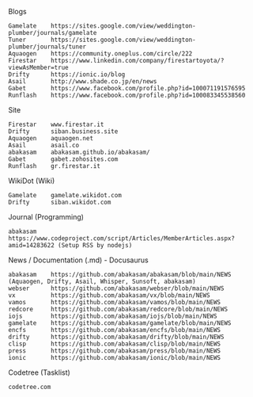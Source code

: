 Blogs

	Gamelate	https://sites.google.com/view/weddington-plumber/journals/gamelate
	Tuner		https://sites.google.com/view/weddington-plumber/journals/tuner
	Aquaogen	https://community.oneplus.com/circle/222
	Firestar	https://www.linkedin.com/company/firestartoyota/?viewAsMember=true
	Drifty		https://ionic.io/blog
	Asail		http://www.shade.co.jp/en/news
	Gabet		https://www.facebook.com/profile.php?id=100071191576595
	Runflash	https://www.facebook.com/profile.php?id=100083345538560

Site

	Firestar	www.firestar.it
	Drifty		siban.business.site
	Aquaogen	aquaogen.net
	Asail		asail.co
	abakasam	abakasam.github.io/abakasam/
	Gabet		gabet.zohosites.com
	Runflash	gr.firestar.it

WikiDot (Wiki)

	Gamelate	gamelate.wikidot.com
	Drifty		siban.wikidot.com

Journal (Programming)

	abakasam	https://www.codeproject.com/script/Articles/MemberArticles.aspx?amid=14283622 (Setup RSS by nodejs)

News / Documentation (.md) - Docusaurus

	abakasam	https://github.com/abakasam/abakasam/blob/main/NEWS (Aquaogen, Drifty, Asail, Whisper, Sunsoft, abakasam)
	webser		https://github.com/abakasam/webser/blob/main/NEWS
	vx			https://github.com/abakasam/vx/blob/main/NEWS
	vamos		https://github.com/abakasam/vamos/blob/main/NEWS
	redcore		https://github.com/abakasam/redcore/blob/main/NEWS
	iojs		https://github.com/abakasam/iojs/blob/main/NEWS
	gamelate	https://github.com/abakasam/gamelate/blob/main/NEWS
	encfs		https://github.com/abakasam/encfs/blob/main/NEWS
	drifty		https://github.com/abakasam/drifty/blob/main/NEWS
	clisp		https://github.com/abakasam/clisp/blob/main/NEWS
	press		https://github.com/abakasam/press/blob/main/NEWS
	ionic		https://github.com/abakasam/ionic/blob/main/NEWS

Codetree (Tasklist)

	codetree.com